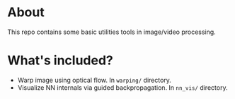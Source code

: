 # About
This repo contains some basic utilities tools in image/video processing.

# What's included?
- Warp image using optical flow. In `warping/` directory.
- Visualize NN internals via guided backpropagation. In `nn_vis/` directory.